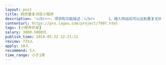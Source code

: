 ```yaml
---                
layout: post       
title: 网页重复浏览小程序           
description: '</br>一、项目和功能描述：</br>      1、输入网站后可以达到重复无线浏览的作用</br>      2、可以在规定时间内达到规定的浏览次数</br>      3、软件可以在后期加入其它功能</br>二、人员要求</br>      懂编程、网站建设原理，最好可以面聊，长期合作</br>'     
contenturl: https://pro.lagou.com/project/7997.html      
tags: [小程序开发]            
salary: 3000-5000元          
publish_time: 2018-05-22 22:21:11         
review: 733人                   
apply: 10人                   
recommend: 5人                   
time_range: 小于1周              
---                 
```

